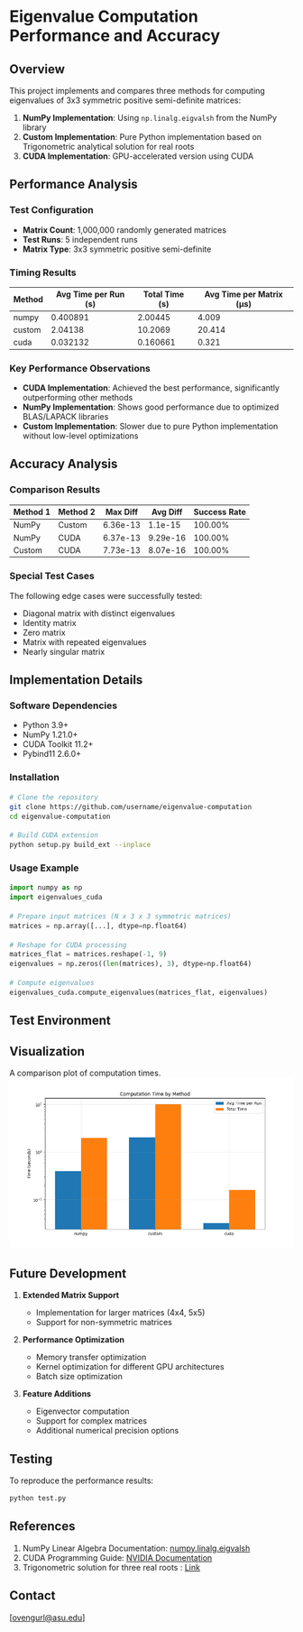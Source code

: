 # Eigenvalue Computation Performance and Accuracy

## Overview
This project implements and compares three methods for computing eigenvalues of 3x3 symmetric positive semi-definite matrices:
1. **NumPy Implementation**: Using `np.linalg.eigvalsh` from the NumPy library
2. **Custom Implementation**: Pure Python implementation based on Trigonometric analytical solution for real roots
3. **CUDA Implementation**: GPU-accelerated version using CUDA

## Performance Analysis

### Test Configuration
- **Matrix Count**: 1,000,000 randomly generated matrices
- **Test Runs**: 5 independent runs
- **Matrix Type**: 3x3 symmetric positive semi-definite

### Timing Results

| Method   | Avg Time per Run (s) | Total Time (s) | Avg Time per Matrix (μs) |
|----------|---------------------|----------------|------------------------|
| numpy    | 0.400891           | 2.00445        | 4.009                 |
| custom   | 2.04138            | 10.2069        | 20.414                |
| cuda     | 0.032132           | 0.160661       | 0.321                 |

### Key Performance Observations
- **CUDA Implementation**: Achieved the best performance, significantly outperforming other methods
- **NumPy Implementation**: Shows good performance due to optimized BLAS/LAPACK libraries
- **Custom Implementation**: Slower due to pure Python implementation without low-level optimizations

## Accuracy Analysis

### Comparison Results

| Method 1 | Method 2 | Max Diff  | Avg Diff  | Success Rate |
|----------|----------|-----------|-----------|--------------|
| NumPy    | Custom   | 6.36e-13  | 1.1e-15   | 100.00%     |
| NumPy    | CUDA     | 6.37e-13  | 9.29e-16  | 100.00%     |
| Custom   | CUDA     | 7.73e-13  | 8.07e-16  | 100.00%     |

### Special Test Cases
The following edge cases were successfully tested:
- Diagonal matrix with distinct eigenvalues
- Identity matrix
- Zero matrix
- Matrix with repeated eigenvalues
- Nearly singular matrix

## Implementation Details

### Software Dependencies
- Python 3.9+
- NumPy 1.21.0+
- CUDA Toolkit 11.2+
- Pybind11 2.6.0+

### Installation
```bash
# Clone the repository
git clone https://github.com/username/eigenvalue-computation
cd eigenvalue-computation

# Build CUDA extension
python setup.py build_ext --inplace
```

### Usage Example
```python
import numpy as np
import eigenvalues_cuda

# Prepare input matrices (N x 3 x 3 symmetric matrices)
matrices = np.array([...], dtype=np.float64)

# Reshape for CUDA processing
matrices_flat = matrices.reshape(-1, 9)
eigenvalues = np.zeros((len(matrices), 3), dtype=np.float64)

# Compute eigenvalues
eigenvalues_cuda.compute_eigenvalues(matrices_flat, eigenvalues)
```

## Test Environment

## Visualization
A comparison plot of computation times.
![comparison](/timing_comparison.png)

## Future Development
1. **Extended Matrix Support**
   - Implementation for larger matrices (4x4, 5x5)
   - Support for non-symmetric matrices

2. **Performance Optimization**
   - Memory transfer optimization
   - Kernel optimization for different GPU architectures
   - Batch size optimization

3. **Feature Additions**
   - Eigenvector computation
   - Support for complex matrices
   - Additional numerical precision options

## Testing
To reproduce the performance results:
```bash
python test.py
```

## References
1. NumPy Linear Algebra Documentation: [numpy.linalg.eigvalsh](https://numpy.org/doc/stable/reference/generated/numpy.linalg.eigvalsh.html)
2. CUDA Programming Guide: [NVIDIA Documentation](https://docs.nvidia.com/cuda/cuda-c-programming-guide/)
3. Trigonometric solution for three real roots : [Link](https://en.wikipedia.org/wiki/Cubic_equation#Trigonometric_and_hyperbolic_solutions)

## Contact
[ovengurl@asu.edu]